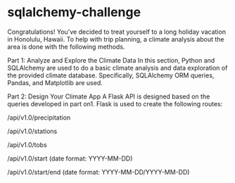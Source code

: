 # sqlalchemy-challenge

Congratulations! 
You've decided to treat yourself to a long holiday vacation in Honolulu, Hawaii. 
To help with trip planning, a climate analysis about the area is done with the following methods.

Part 1: Analyze and Explore the Climate Data
In this section, Python and SQLAlchemy are used to do a basic climate analysis and data exploration of the provided climate database. 
Specifically, SQLAlchemy ORM queries, Pandas, and Matplotlib are used.

Part 2: Design Your Climate App
A Flask API is designed based on the queries developed in part on1. 
Flask is used to create the following routes:

/api/v1.0/precipitation

/api/v1.0/stations

/api/v1.0/tobs

/api/v1.0/start (date format: YYYY-MM-DD)

/api/v1.0/start/end (date format: YYYY-MM-DD/YYYY-MM-DD)
